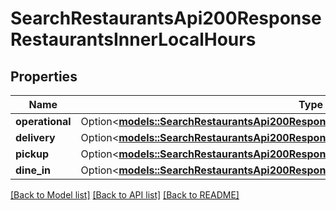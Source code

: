 # SearchRestaurantsApi200ResponseRestaurantsInnerLocalHours

## Properties

Name | Type | Description | Notes
------------ | ------------- | ------------- | -------------
**operational** | Option<[**models::SearchRestaurantsApi200ResponseRestaurantsInnerLocalHoursOperational**](searchRestaurantsAPI_200_response_restaurants_inner_local_hours_operational.md)> |  | [optional]
**delivery** | Option<[**models::SearchRestaurantsApi200ResponseRestaurantsInnerLocalHoursOperational**](searchRestaurantsAPI_200_response_restaurants_inner_local_hours_operational.md)> |  | [optional]
**pickup** | Option<[**models::SearchRestaurantsApi200ResponseRestaurantsInnerLocalHoursOperational**](searchRestaurantsAPI_200_response_restaurants_inner_local_hours_operational.md)> |  | [optional]
**dine_in** | Option<[**models::SearchRestaurantsApi200ResponseRestaurantsInnerLocalHoursOperational**](searchRestaurantsAPI_200_response_restaurants_inner_local_hours_operational.md)> |  | [optional]

[[Back to Model list]](../README.md#documentation-for-models) [[Back to API list]](../README.md#documentation-for-api-endpoints) [[Back to README]](../README.md)


